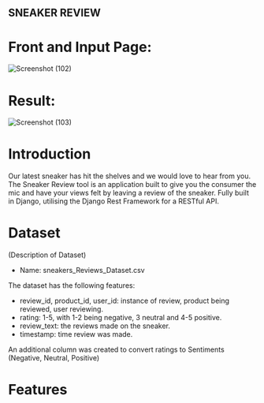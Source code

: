 ## SNEAKER REVIEW
# Front and Input Page:
![Screenshot (102)](https://github.com/stxrboi/202003490-sneaker-api/assets/73634482/e2c67e65-8cf9-451d-bf08-5f509452e074)
# Result:
![Screenshot (103)](https://github.com/stxrboi/202003490-sneaker-api/assets/73634482/5373a151-8517-4b8f-9ee9-051457596fba)
# Introduction
Our latest sneaker has hit the shelves and we would love to hear from you. The Sneaker Review tool is an application built to give you the consumer the mic and have your views felt by leaving a review of the sneaker. Fully built in Django, utilising the Django Rest Framework for a RESTful API. 

# Dataset
(Description of Dataset)
- Name: sneakers_Reviews_Dataset.csv
  
The dataset has the following features:
- review_id, product_id, user_id: instance of review, product being reviewed, user reviewing.
- rating: 1-5, with 1-2 being negative, 3 neutral and 4-5 positive.
- review_text: the reviews made on the sneaker.
- timestamp: time review was made.

An additional column was created to convert ratings to Sentiments (Negative, Neutral, Positive)

# Features

